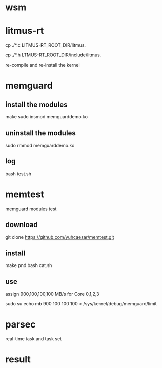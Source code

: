 # wsm

# litmus-rt

cp ./*.c LITMUS-RT_ROOT_DIR/litmus.

cp ./*.h LTMUS-RT_ROOT_DIR/include/litmus.

re-compile and re-install the kernel

# memguard

## install the modules

make
sudo insmod memguarddemo.ko

## uninstall the modules

sudo rmmod memguarddemo.ko

## log

bash test.sh

# memtest
memguard modules test
## download

git clone https://github.com/yuhcaesar/memtest.git

## install

make pnd
bash cat.sh

## use
assign 900,100,100,100 MB/s for Core 0,1,2,3

sudo su
echo mb 900 100 100 100 > /sys/kernel/debug/memguard/limit


# parsec
real-time task and task set

# result




